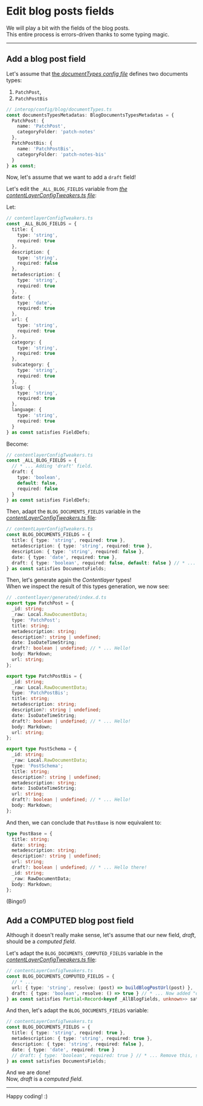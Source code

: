 # Edit blog posts fields

We will play a bit with the fields of the blog posts.  
This entire process is errors-driven thanks to some typing magic.

---

## Add a blog post field

Let's assume that [the _documentTypes config file_](/interop/config/blog/documentTypes.ts) defines two documents types:

1. `PatchPost`,
2. `PatchPostBis`

```ts
// interop/config/blog/documentTypes.ts
const documentsTypesMetadatas: BlogDocumentsTypesMetadatas = {
  PatchPost: {
    name: 'PatchPost',
    categoryFolder: 'patch-notes'
  },
  PatchPostBis: {
    name: 'PatchPostBis',
    categoryFolder: 'patch-notes-bis'
  }
} as const;
```

Now, let's assume that we want to add a `draft` field!

Let's edit the `_ALL_BLOG_FIELDS` variable from [_the contentLayerConfigTweakers.ts file_](/interop/config/blog/contentLayerConfigTweakers.ts):

Let:

```ts
// contentlayerConfigTweakers.ts
const _ALL_BLOG_FIELDS = {
  title: {
    type: 'string',
    required: true
  },
  description: {
    type: 'string',
    required: false
  },
  metadescription: {
    type: 'string',
    required: true
  },
  date: {
    type: 'date',
    required: true
  },
  url: {
    type: 'string',
    required: true
  },
  category: {
    type: 'string',
    required: true
  },
  subcategory: {
    type: 'string',
    required: true
  },
  slug: {
    type: 'string',
    required: true
  },
  language: {
    type: 'string',
    required: true
  }
} as const satisfies FieldDefs;
```

Become:

```ts
// contentlayerConfigTweakers.ts
const _ALL_BLOG_FIELDS = {
  // * ... Adding 'draft' field.
  draft: {
    type: 'boolean',
    default: false,
    required: false
  }
} as const satisfies FieldDefs;
```

Then, adapt the `BLOG_DOCUMENTS_FIELDS` variable in the [_contentLayerConfigTweakers.ts_ file](/interop/config/blog/contentLayerConfigTweakers.ts):

```ts
// contentLayerConfigTweakers.ts
const BLOG_DOCUMENTS_FIELDS = {
  title: { type: 'string', required: true },
  metadescription: { type: 'string', required: true },
  description: { type: 'string', required: false },
  date: { type: 'date', required: true },
  draft: { type: 'boolean', required: false, default: false } // * ... Added 'draft' field here too.
} as const satisfies DocumentsFields;
```

Then, let's generate again the _Contentlayer_ types!  
When we inspect the result of this types generation, we now see:

```ts
// .contentlayer/generated/index.d.ts
export type PatchPost = {
  _id: string;
  _raw: Local.RawDocumentData;
  type: 'PatchPost';
  title: string;
  metadescription: string;
  description?: string | undefined;
  date: IsoDateTimeString;
  draft?: boolean | undefined; // * ... Hello!
  body: Markdown;
  url: string;
};

export type PatchPostBis = {
  _id: string;
  _raw: Local.RawDocumentData;
  type: 'PatchPostBis';
  title: string;
  metadescription: string;
  description?: string | undefined;
  date: IsoDateTimeString;
  draft?: boolean | undefined; // * ... Hello!
  body: Markdown;
  url: string;
};

export type PostSchema = {
  _id: string;
  _raw: Local.RawDocumentData;
  type: 'PostSchema';
  title: string;
  description?: string | undefined;
  metadescription: string;
  date: IsoDateTimeString;
  url: string;
  draft?: boolean | undefined; // * ... Hello!
  body: Markdown;
};
```

And then, we can conclude that `PostBase` is now equivalent to:

```ts
type PostBase = {
  title: string;
  date: string;
  metadescription: string;
  description?: string | undefined;
  url: string;
  draft?: boolean | undefined; // * ... Hello there!
  _id: string;
  _raw: RawDocumentData;
  body: Markdown;
};
```

(Bingo!)

## Add a COMPUTED blog post field

Although it doesn't really make sense, let's assume that our new field, _draft_, should be a _computed field_.

Let's adapt the `BLOG_DOCUMENTS_COMPUTED_FIELDS` variable in the
[_contentLayerConfigTweakers.ts_ file](/interop/config/blog/contentLayerConfigTweakers.ts):

```ts
// contentLayerConfigTweakers.ts
const BLOG_DOCUMENTS_COMPUTED_FIELDS = {
  // * ...
  url: { type: 'string', resolve: (post) => buildBlogPostUrl(post) },
  draft: { type: 'boolean', resolve: () => true } // * ... Now added "draft" here, with a dummy computation function, just for the example
} as const satisfies Partial<Record<keyof _AllBlogFields, unknown>> satisfies ComputedFields;
```

And then, let's adapt the `BLOG_DOCUMENTS_FIELDS` variable:

```ts
// contentLayerConfigTweakers.ts
const BLOG_DOCUMENTS_FIELDS = {
  title: { type: 'string', required: true },
  metadescription: { type: 'string', required: true },
  description: { type: 'string', required: false },
  date: { type: 'date', required: true }
  // draft: { type: 'boolean', required: true } // * ... Remove this, since it is now a computed field, and not "just" a field.
} as const satisfies DocumentsFields;
```

And we are done!  
Now, _draft_ is a _computed field_.

---

Happy coding! :)
